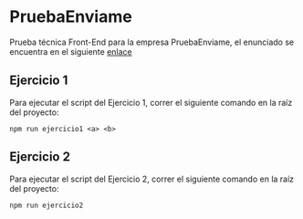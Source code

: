 # PruebaEnviame

Prueba técnica Front-End para la empresa PruebaEnviame, el enunciado se encuentra en el siguiente [enlace](https://github.com/enviame/frontend-test/blob/main/README.md)


## Ejercicio 1

Para ejecutar el script del Ejercicio 1, correr el siguiente comando en la raíz del proyecto:

```npm run ejercicio1 <a> <b>```

## Ejercicio 2

Para ejecutar el script del Ejercicio 2, correr el siguiente comando en la raíz del proyecto:

```npm run ejercicio2```

